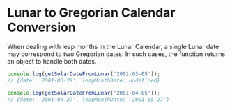 # Lunar to Gregorian Calendar Conversion

When dealing with leap months in the Lunar Calendar, a single Lunar date may correspond to two Gregorian dates. In such cases, the function returns an object to handle both dates.

```js
console.log(getSolarDateFromLunar('2001-03-05'));
// {date: '2001-03-29', leapMonthDate: undefined}

console.log(getSolarDateFromLunar('2001-04-05'));
// {date: '2001-04-27', leapMonthDate: '2001-05-27'}
```